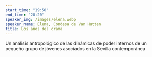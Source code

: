 ```yaml
---
start_time: "19:50"
end_time: "20:20"
speaker_img: /images/elena.webp
speaker_name: Elena, Condesa de Van Hutten
title: Los años del drama
---
```


Un análisis antropológico de las dinámicas de poder internos de un pequeño grupo de jóvenes asociados en la Sevilla contemporánea
